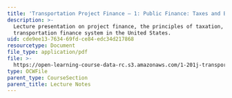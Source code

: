 ```yaml
---
title: 'Transportation Project Finance — 1: Public Finance: Taxes and Bonds'
description: >-
  Lecture presentation on project finance, the principles of taxation, and the
  transportation finance system in the United States.
uid: cde9ee13-7634-69fd-ce84-edc34d217868
resourcetype: Document
file_type: application/pdf
file: >-
  https://open-learning-course-data-rc.s3.amazonaws.com/1-201j-transportation-systems-analysis-demand-and-economics-fall-2008/cde9ee13763469fdce84edc34d217868_MIT1_201JF08_lec19.pdf
type: OCWFile
parent_type: CourseSection
parent_title: Lecture Notes
---
```

